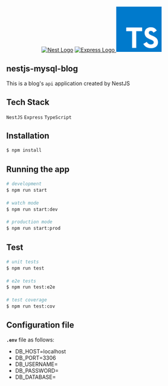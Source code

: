 <p align="center">
  <a href="http://nestjs.com/" target="blank"><img src="https://nestjs.com/img/logo-small.svg" width="120" alt="Nest Logo" /></a>
  <a href="https://expressjs.com/" target="blank"><img src="https://avatars.githubusercontent.com/u/5658226?s=120" width="120" alt="Express Logo" />
  </a>
  <a href="https://www.typescriptlang.org/docs/" target="blank"><img src="https://raw.githubusercontent.com/github/explore/80688e429a7d4ef2fca1e82350fe8e3517d3494d/topics/typescript/typescript.png" width="120" alt="TypeScript Logo" />
  </a>
</p>

## nestjs-mysql-blog

<!-- [Nest](https://github.com/nestjs/nest) framework TypeScript starter repository. -->
This is a blog's `api` application created by NestJS



## Tech Stack

  `NestJS` `Express` `TypeScript`


## Installation

```bash
$ npm install
```

## Running the app

```bash
# development
$ npm run start

# watch mode
$ npm run start:dev

# production mode
$ npm run start:prod
```

## Test

```bash
# unit tests
$ npm run test

# e2e tests
$ npm run test:e2e

# test coverage
$ npm run test:cov
```

## Configuration file
**`.env`** file as follows:
<ul>
<li>DB_HOST=localhost</li>
<li>DB_PORT=3306</li>
<li>DB_USERNAME=</li>
<li>DB_PASSWORD=</li>
<li>DB_DATABASE=</li>
</ul>
